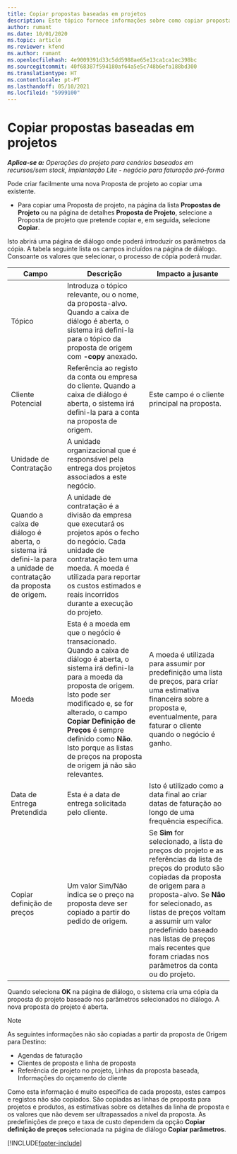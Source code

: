 ```yaml
---
title: Copiar propostas baseadas em projetos
description: Este tópico fornece informações sobre como copiar propostas baseadas em projetos no Project Operations.
author: rumant
ms.date: 10/01/2020
ms.topic: article
ms.reviewer: kfend
ms.author: rumant
ms.openlocfilehash: 4e9009391d33c5dd5988ae65e13ca1ca1ec398bc
ms.sourcegitcommit: 40f68387f594180af64a5e5c748b6efa188bd300
ms.translationtype: HT
ms.contentlocale: pt-PT
ms.lasthandoff: 05/10/2021
ms.locfileid: "5999100"
---
```

# <a name="copy-project-based-quotes"></a>Copiar propostas baseadas em projetos

_**Aplica-se a:** Operações do projeto para cenários baseados em recursos/sem stock, implantação Lite - negócio para faturação pró-forma_

Pode criar facilmente uma nova Proposta de projeto ao copiar uma existente. 

- Para copiar uma Proposta de projeto, na página da lista **Propostas de Projeto** ou na página de detalhes **Proposta de Projeto**, selecione a Proposta de projeto que pretende copiar e, em seguida, selecione **Copiar**.

Isto abrirá uma página de diálogo onde poderá introduzir os parâmetros da cópia. A tabela seguinte lista os campos incluídos na página de diálogo. Consoante os valores que selecionar, o processo de cópia poderá mudar.

| **Campo** | **Descrição** | **Impacto a jusante** |
| --- | --- | --- |
| Tópico | Introduza o tópico relevante, ou o nome, da proposta-alvo. Quando a caixa de diálogo é aberta, o sistema irá defini-la para o tópico da proposta de origem com **-copy** anexado. | |
| Cliente Potencial | Referência ao registo da conta ou empresa do cliente. Quando a caixa de diálogo é aberta, o sistema irá defini-la para a conta na proposta de origem. | Este campo é o cliente principal na proposta. |
| Unidade de Contratação | A unidade organizacional que é responsável pela entrega dos projetos associados a este negócio.
Quando a caixa de diálogo é aberta, o sistema irá defini-la para a unidade de contratação da proposta de origem. | A unidade de contratação é a divisão da empresa que executará os projetos após o fecho do negócio. Cada unidade de contratação tem uma moeda. A moeda é utilizada para reportar os custos estimados e reais incorridos durante a execução do projeto. |
| Moeda | Esta é a moeda em que o negócio é transacionado. Quando a caixa de diálogo é aberta, o sistema irá defini-la para a moeda da proposta de origem. Isto pode ser modificado e, se for alterado, o campo **Copiar Definição de Preços** é sempre definido como **Não**. Isto porque as listas de preços na proposta de origem já não são relevantes. | A moeda é utilizada para assumir por predefinição uma lista de preços, para criar uma estimativa financeira sobre a proposta e, eventualmente, para faturar o cliente quando o negócio é ganho. |
| Data de Entrega Pretendida | Esta é a data de entrega solicitada pelo cliente. | Isto é utilizado como a data final ao criar datas de faturação ao longo de uma frequência específica. |
| Copiar definição de preços | Um valor Sim/Não indica se o preço na proposta deve ser copiado a partir do pedido de origem. | Se **Sim** for selecionado, a lista de preços do projeto e as referências da lista de preços do produto são copiadas da proposta de origem para a proposta-alvo. Se **Não** for selecionado, as listas de preços voltam a assumir um valor predefinido baseado nas listas de preços mais recentes que foram criadas nos parâmetros da conta ou do projeto. |

Quando seleciona **OK** na página de diálogo, o sistema cria uma cópia da proposta do projeto baseado nos parâmetros selecionados no diálogo. A nova proposta do projeto é aberta. 

> [!NOTE]
> As seguintes informações não são copiadas a partir da proposta de Origem para Destino:
>
> - Agendas de faturação
> - Clientes de proposta e linha de proposta
> - Referência de projeto no projeto, Linhas da proposta baseada, Informações do orçamento do cliente
>
>Como esta informação é muito específica de cada proposta, estes campos e registos não são copiados. São copiadas as linhas de proposta para projetos e produtos, as estimativas sobre os detalhes da linha de proposta e os valores que não devem ser ultrapassados a nível da proposta. As predefinições de preço e taxa de custo dependem da opção **Copiar definição de preços** selecionada na página de diálogo **Copiar parâmetros**.


[!INCLUDE[footer-include](../includes/footer-banner.md)]